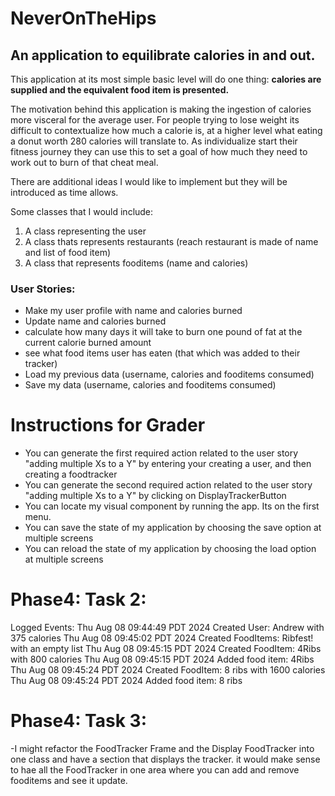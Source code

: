# NeverOnTheHips


## An application to equilibrate calories in and out.

This application at its most simple basic level will do one thing: **calories are supplied and the equivalent food item is presented.**

The motivation behind this application is making the ingestion of calories more visceral for the average user. For people trying to lose weight its difficult to contextualize how much a calorie is, at a higher level what eating a donut worth 280 calories will translate to. As individualize start their fitness journey they can use this to set a goal of how much they need to work out to burn of that cheat meal.

There are additional ideas I would like to implement but they will be introduced as time allows. 

Some classes that I would include:
1. A class representing the user
2. A class thats represents restaurants (reach restaurant is made of name and list of food item)
3. A class that represents fooditems (name and calories)


### User Stories:
- Make my user profile with name and calories burned
- Update name and calories burned
- calculate how many days it will take to burn one pound of fat at the current calorie burned amount
- see what food items user has eaten (that which was added to their tracker)
- Load my previous data (username, calories and fooditems consumed)
- Save my data (username, calories and fooditems consumed)

# Instructions for Grader

- You can generate the first required action related to the user story "adding multiple Xs to a Y" by entering your creating a user, and then creating a foodtracker
- You can generate the second required action related to the user story "adding multiple Xs to a Y" by clicking on DisplayTrackerButton
- You can locate my visual component by running the app. Its on the first menu.
- You can save the state of my application by choosing the save option at multiple screens
- You can reload the state of my application by choosing the load option at multiple screens


# Phase4: Task 2:
Logged Events:
Thu Aug 08 09:44:49 PDT 2024
Created User: Andrew with 375 calories
Thu Aug 08 09:45:02 PDT 2024
Created FoodItems: Ribfest! with an empty list
Thu Aug 08 09:45:15 PDT 2024
Created FoodItem: 4Ribs with 800 calories
Thu Aug 08 09:45:15 PDT 2024
Added food item: 4Ribs
Thu Aug 08 09:45:24 PDT 2024
Created FoodItem: 8 ribs with 1600 calories
Thu Aug 08 09:45:24 PDT 2024
Added food item: 8 ribs

# Phase4: Task 3:
-I might refactor the FoodTracker Frame and the Display FoodTracker into one class and have a section that displays the tracker. it would make sense to hae all the FoodTracker in one area where you can add and remove fooditems and see it update. 